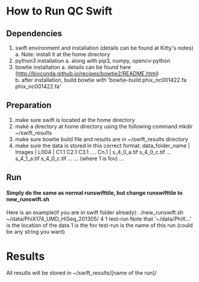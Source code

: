 # How to Run QC Swift
## Dependencies

  1. swift environment and installation (details can be found at Kitty's notes)
    a. Note: install it at the home directory
  2. python3 installation
    a. along with pip3, numpy, opencv-python
  3. bowtie installation
    a. details can be found here (http://bioconda.github.io/recipes/bowtie2/README.html)\
    b. after installation, build bowtie with
      'bowtie-build phix_nc001422.fa phix_nc001422.fa'
## Preparation

  1. make sure swift is located at the home directory
  2. make a directory at home directory using the following command
    mkdir ~/swift_results
  3. make sure bowtie build file and results are in ~/swift_results directory
  4. make sure the data is stored in this correct format:
          data_folder_name
                |
             Images
                |
              L004
                |
      C1.1 C2.1 C3.1 .... Cn.1
        |
    s_4_0_a.tif s_4_0_c.tif ...
    s_4_1_a.tif s_4_0_c.tif ...
    ... (where 1 is fov)
    ...
## Run
#### Simply do the same as normal runswifttile, but change runswifttile to new_runswift.sh
Here is an example(if you are in swift folder already):
  ./new_runswift.sh ~/data/PhiX174_UMD_HiSeq_201305/ 4 1 test-run
Note that '~/data/PhiX...' is the location of the data
          1 is the fov
          test-run is the name of this run (could be any string you want)

# Results
All results will be stored in ~/swift_results/[name of the run]/
